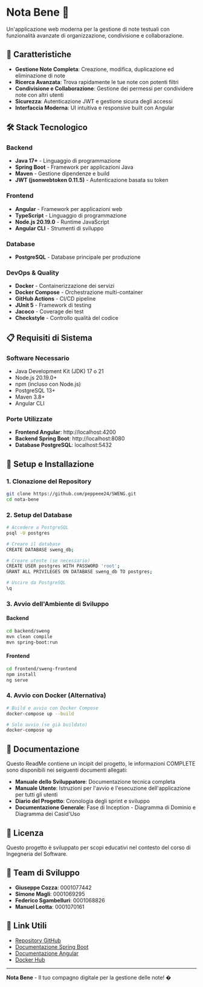 # Nota Bene 📝

Un'applicazione web moderna per la gestione di note testuali con funzionalità avanzate di organizzazione, condivisione e collaborazione.

## 🚀 Caratteristiche

- **Gestione Note Completa**: Creazione, modifica, duplicazione ed eliminazione di note
- **Ricerca Avanzata**: Trova rapidamente le tue note con potenti filtri
- **Condivisione e Collaborazione**: Gestione dei permessi per condividere note con altri utenti
- **Sicurezza**: Autenticazione JWT e gestione sicura degli accessi
- **Interfaccia Moderna**: UI intuitiva e responsive built con Angular

## 🛠️ Stack Tecnologico

### Backend
- **Java 17+** - Linguaggio di programmazione
- **Spring Boot** - Framework per applicazioni Java
- **Maven** - Gestione dipendenze e build
- **JWT (jsonwebtoken 0.11.5)** - Autenticazione basata su token

### Frontend
- **Angular** - Framework per applicazioni web
- **TypeScript** - Linguaggio di programmazione
- **Node.js 20.19.0** - Runtime JavaScript
- **Angular CLI** - Strumenti di sviluppo

### Database
- **PostgreSQL** - Database principale per produzione

### DevOps & Quality
- **Docker** - Containerizzazione dei servizi
- **Docker Compose** - Orchestrazione multi-container
- **GitHub Actions** - CI/CD pipeline
- **JUnit 5** - Framework di testing
- **Jacoco** - Coverage dei test
- **Checkstyle** - Controllo qualità del codice

## 📋 Requisiti di Sistema

### Software Necessario
- Java Development Kit (JDK) 17 o 21
- Node.js 20.19.0+
- npm (incluso con Node.js)
- PostgreSQL 13+
- Maven 3.8+
- Angular CLI

### Porte Utilizzate
- **Frontend Angular**: http://localhost:4200
- **Backend Spring Boot**: http://localhost:8080
- **Database PostgreSQL**: localhost:5432

## 🔧 Setup e Installazione

### 1. Clonazione del Repository
```bash
git clone https://github.com/peppeee24/SWENG.git
cd nota-bene
```

### 2. Setup del Database
```bash
# Accedere a PostgreSQL
psql -U postgres

# Creare il database
CREATE DATABASE sweng_db;

# Creare utente (se necessario)
CREATE USER postgres WITH PASSWORD 'root';
GRANT ALL PRIVILEGES ON DATABASE sweng_db TO postgres;

# Uscire da PostgreSQL
\q
```

### 3. Avvio dell'Ambiente di Sviluppo

#### Backend
```bash
cd backend/sweng
mvn clean compile
mvn spring-boot:run
```

#### Frontend
```bash
cd frontend/sweng-frontend
npm install
ng serve
```

### 4. Avvio con Docker (Alternativa)
```bash
# Build e avvio con Docker Compose
docker-compose up --build

# Solo avvio (se già buildato)
docker-compose up
```



## 📖 Documentazione

Questo ReadMe contiene un incipit del progetto, le informazioni COMPLETE sono disponibili nei seiguenti documenti allegati:

- **Manuale dello Sviluppatore**: Documentazione tecnica completa
- **Manuale Utente**: Istruzioni per l'avvio e l'esecuzione dell'applicazione per tutti gli utenti
- **Diario del Progetto**: Cronologia degli sprint e sviluppo
- **Documentazione Generale**: Fase di Inception - Diagramma di Dominio e  Diagramma dei Casid'Uso

## 📄 Licenza

Questo progetto è sviluppato per scopi educativi nel contesto del corso di Ingegneria del Software.

## 👥 Team di Sviluppo

- **Giuseppe Cozza**: 0001077442
- **Simone Magli**: 0001069295
- **Federico Sgambelluri**: 0001068826
- **Manuel Leotta**: 0001070161

## 🔗 Link Utili

- [Repository GitHub](https://github.com/peppeee24/SWENG)
- [Documentazione Spring Boot](https://spring.io/projects/spring-boot)
- [Documentazione Angular](https://angular.io/docs)
- [Docker Hub](https://hub.docker.com/)

---

**Nota Bene** - Il tuo compagno digitale per la gestione delle note! �
